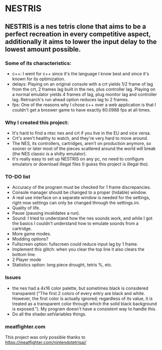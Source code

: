 

# NESTRIS

## NESTRIS is a nes tetris clone that aims to be a perfect recreation in every competitive aspect, additionally it aims to lower the input delay to the lowest amount possible.

### Some of its characteristics:
- c++: I went for c++ since it's the language I know best and since it's known for its optimization.
- delays: Playing on an original console with a crt yields 1/2 frame of lag from the crt, 2 frames lag built in the nes, plus controller lag. Playing on a normal emulator yields 4 frames of lag, plug monitor lag and controller lag. Retroarch's run ahead option reduces lag to 2 frames.
- fps: One of the reasons why I chose c++ over a web application is that I couldn't get a broswer game to have exactly 60.0988 fps at all times.
### Why I created this project:
- It's hard to find a ntsc nes and crt if you live in the EU and vice versa.
- Crt's aren't healthy to watch, and they're very hard to move around.
- The NES, its controllers, cartridges, aren't on production anymore, so sooner or later most of the pieces scattered around the world will break (the NES classic is a shitty emulator).
- It's really easy to set up NESTRIS on any pc, no need to configure emulators or download illegal files (I guess this project is illegal tho).
### TO-DO list
- Accuracy of the program must be checked for 1 frame discrepancies.
- Console manager should be changed to a proper (hidable) window.
- A real use interface on a separate window is needed for the settings, right now settings can only be changed through the settings.ini.
- Quality of life.
- Pause (pausing invalidates a run).
- Sound: I tried to understand how the nes sounds work, and while I got the basics I couldn't understand how to emulate sounds from a cartridge.
- More game modes.
- Modding options?
- Fullscreen option: fullscreen could reduce input lag by 1 frame.
- Implement this glitch: when you clear the top line it also clears the bottom line.
- 2 Player mode
- Statistics option: long piece drought, tetris %, etc.
### Issues
- the nes had a 4x16 color palette, but sometimes black is considered transparent ("The first 2 colors of every entry are black and white. However, the first color is actually ignored; regardless of its value, it is treated as a transparent color through which the solid black background is exposed."). My program doesn't have a consistent way to handle this.
- Do all the shader.setVariables things.
### meatfighter.com
This project was only possible thanks to https://meatfighter.com/nintendotetrisai/
